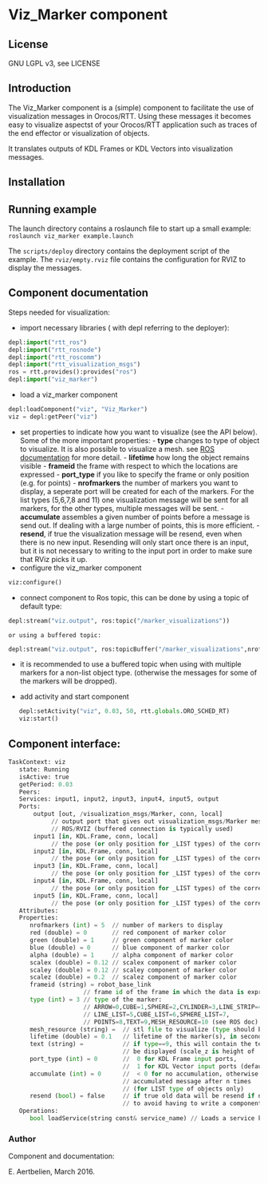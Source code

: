 # Viz_Marker component

## License

GNU LGPL v3, see LICENSE

## Introduction

The Viz_Marker component is a (simple) component to facilitate the use of
visualization messages in Orocos/RTT.  Using these messages it
becomes easy to visualize aspectst of your Orocos/RTT application
such as traces of the end effector or visualization of objects.

It translates outputs of KDL Frames or KDL Vectors into visualization messages.

## Installation

## Running example

The launch directory contains a roslaunch file to start up a small example:
``` roslaunch viz_marker example.launch ```

The `scripts/deploy` directory contains the deployment script of the example.
The `rviz/empty.rviz` file contains the configuration for RVIZ to display
the messages.


## Component documentation

Steps needed for visualization:
 - import necessary libraries ( with depl referring to the deployer):

```python
depl:import("rtt_ros")
depl:import("rtt_rosnode")
depl:import("rtt_roscomm")
depl:import("rtt_visualization_msgs")
ros = rtt.provides():provides("ros")
depl:import("viz_marker")
```

 - load a viz_marker component

```python
depl:loadComponent("viz", "Viz_Marker")
viz = depl:getPeer("viz")
``` 

 - set properties to indicate how you want to visualize (see the API below).  Some of the
   more important properties:
        - **type** changes to type of object to visualize.  It is also possible to visualize a mesh.
          see [ROS documentation](http://wiki.ros.org/rviz/DisplayTypes/Marker) for more detail.
        - **lifetime** how long the object remains visible
        - **frameid**  the frame with respect to which the locations are expressed
        - **port_type** if you like to specify the frame or  only position (e.g. for points)
        - **nrofmarkers** the number of markers you want to display, a seperate port will be created
         for each of the markers.  For the list types (5,6,7,8 and 11) one visualization message will
         be sent for all markers, for the other types, multiple messages will be sent.
        - **accumulate** assembles a given number of points before a message is send out.  If dealing with
          a large number of points, this is more efficient.
        - **resend**, if true the visualization message will be resend, even when there is no new input.  Resending
          will only start once there is an input, but it is not necessary to writing to the input port in order to 
          make sure that RViz picks it up.
 - configure the viz_marker component

```python
viz:configure()
```

 -  connect component to Ros topic, this can be done by using a topic of default type:

```python
depl:stream("viz.output", ros:topic("/marker_visualizations"))
```

    or using a buffered topic:

```python
depl:stream("viz.output", ros:topicBuffer("/marker_visualizations",nrofmarkers))
```
    
 - it is recommended to use a buffered topic when using with multiple markers for a non-list object
   type. (otherwise the messages for some of the markers will be dropped).

 - add activity and start component 

```python
   depl:setActivity("viz", 0.03, 50, rtt.globals.ORO_SCHED_RT)
   viz:start()
```



## Component interface:

```python
TaskContext: viz
   state: Running
   isActive: true
   getPeriod: 0.03
   Peers: 
   Services: input1, input2, input3, input4, input5, output
   Ports: 
       output [out, /visualization_msgs/Marker, conn, local] 
            // output port that gives out visualization_msgs/Marker messages for 
            // ROS/RVIZ (buffered connection is typically used)
       input1 [in, KDL.Frame, conn, local] 
            // the pose (or only position for _LIST types) of the corresponding marker
       input2 [in, KDL.Frame, conn, local] 
            // the pose (or only position for _LIST types) of the corresponding marker
       input3 [in, KDL.Frame, conn, local] 
            // the pose (or only position for _LIST types) of the corresponding marker
       input4 [in, KDL.Frame, conn, local] 
            // the pose (or only position for _LIST types) of the corresponding marker
       input5 [in, KDL.Frame, conn, local] 
            // the pose (or only position for _LIST types) of the corresponding marker
   Attributes:
   Properties:
      nrofmarkers (int) = 5  // number of markers to display
      red (double) = 0       // red component of marker color
      green (double) = 1     // green component of marker color
      blue (double) = 0      // blue component of marker color
      alpha (double) = 1     // alpha component of marker color
      scalex (double) = 0.12 // scalex component of marker color
      scaley (double) = 0.12 // scaley component of marker color
      scalez (double) = 0.2  // scalez component of marker color
      frameid (string) = robot_base_link 
                     // frame id of the frame in which the data is expressed
      type (int) = 3 // type of the marker: 
                     // ARROW=0,CUBE=1,SPHERE=2,CYLINDER=3,LINE_STRIP=4,
                     // LINE_LIST=5,CUBE_LIST=6,SPHERE_LIST=7,
                     // POINTS=8,TEXT=9,MESH_RESOURCE=10 (see ROS doc)
      mesh_resource (string) =  // stl file to visualize (type should be MESH_RESOURCE)
      lifetime (double) = 0.1   // lifetime of the marker(s), in seconds, -1 = forever
      text (string) =           // if type==9, this will contain the text to 
                                // be displayed (scale_z is height of 'A')
      port_type (int) = 0       //  0 for KDL Frame input ports, 
                                //  1 for KDL Vector input ports (default 0)
      accumulate (int) = 0      //  < 0 for no accumulation, otherwise send only an 
                                // accumulated message after n times 
                                // (for LIST type of objects only)
      resend (bool) = false     // if true old data will be resend if no new input
                                // to avoid having to write a component for static objects.
   Operations:
      bool loadService(string const& service_name) // Loads a service known to RTT into this component.
```


### Author

Component and documentation:

E. Aertbelien, March 2016.

